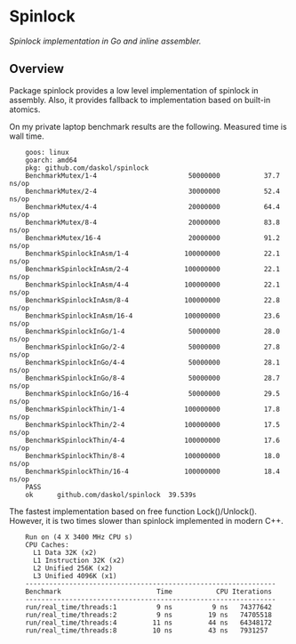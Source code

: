 # Spinlock

*Spinlock implementation in Go and inline assembler.*

## Overview

Package spinlock provides a low level implementation of spinlock in assembly.
Also, it provides fallback to implementation based on built-in atomics.

On my private laptop benchmark results are the following. Measured time is wall
time.

```
    goos: linux
    goarch: amd64
    pkg: github.com/daskol/spinlock
    BenchmarkMutex/1-4                       50000000	        37.7 ns/op
    BenchmarkMutex/2-4                       30000000	        52.4 ns/op
    BenchmarkMutex/4-4                       20000000	        64.4 ns/op
    BenchmarkMutex/8-4                       20000000	        83.8 ns/op
    BenchmarkMutex/16-4                      20000000	        91.2 ns/op
    BenchmarkSpinlockInAsm/1-4              100000000	        22.1 ns/op
    BenchmarkSpinlockInAsm/2-4              100000000	        22.1 ns/op
    BenchmarkSpinlockInAsm/4-4              100000000	        22.1 ns/op
    BenchmarkSpinlockInAsm/8-4              100000000	        22.8 ns/op
    BenchmarkSpinlockInAsm/16-4             100000000	        23.6 ns/op
    BenchmarkSpinlockInGo/1-4                50000000	        28.0 ns/op
    BenchmarkSpinlockInGo/2-4                50000000	        27.8 ns/op
    BenchmarkSpinlockInGo/4-4                50000000	        28.1 ns/op
    BenchmarkSpinlockInGo/8-4                50000000	        28.7 ns/op
    BenchmarkSpinlockInGo/16-4               50000000	        29.5 ns/op
    BenchmarkSpinlockThin/1-4               100000000	        17.8 ns/op
    BenchmarkSpinlockThin/2-4               100000000	        17.5 ns/op
    BenchmarkSpinlockThin/4-4               100000000	        17.6 ns/op
    BenchmarkSpinlockThin/8-4               100000000	        18.0 ns/op
    BenchmarkSpinlockThin/16-4              100000000	        18.4 ns/op
    PASS
    ok  	github.com/daskol/spinlock	39.539s
```

The fastest implementation based on free function Lock()/Unlock(). However, it
is two times slower than spinlock implemented in modern C++.

```
    Run on (4 X 3400 MHz CPU s)
    CPU Caches:
      L1 Data 32K (x2)
      L1 Instruction 32K (x2)
      L2 Unified 256K (x2)
      L3 Unified 4096K (x1)
    ---------------------------------------------------------------
    Benchmark                        Time           CPU Iterations
    ---------------------------------------------------------------
    run/real_time/threads:1          9 ns          9 ns   74377642
    run/real_time/threads:2          9 ns         19 ns   74705518
    run/real_time/threads:4         11 ns         44 ns   64348172
    run/real_time/threads:8         10 ns         43 ns   7931257
```
